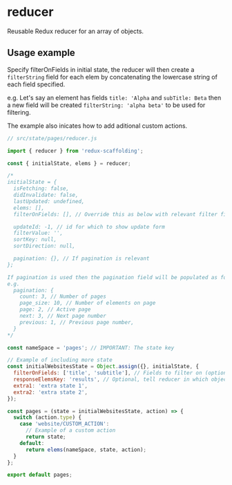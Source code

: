# reducer

Reusable Redux reducer for an array of objects.

## Usage example

Specify filterOnFields in initial state, the reducer will then create a `filterString` field for each elem by concatenating the lowercase string of each field specified.

e.g. Let's say an element has fields `title: 'Alpha` and `subTitle: Beta` then a new field will be created `filterString: 'alpha beta'` to be used for filtering.

The example also inicates how to add aditional custom actions.

```javascript
// src/state/pages/reducer.js

import { reducer } from 'redux-scaffolding';

const { initialState, elems } = reducer;

/*
initialState = {
  isFetching: false,
  didInvalidate: false,
  lastUpdated: undefined,
  elems: [],
  filterOnFields: [], // Override this as below with relevant filter fields

  updateId: -1, // id for which to show update form
  filterValue: '',
  sortKey: null,
  sortDirection: null,

  pagination: {}, // If pagination is relevant
};

If pagination is used then the pagination field will be populated as follows:
e.g.
  pagination: {
    count: 3, // Number of pages
    page_size: 10, // Number of elements on page
    page: 2, // Active page
    next: 3, // Next page number
    previous: 1, // Previous page number,
  }
*/

const nameSpace = 'pages'; // IMPORTANT: The state key

// Example of including more state
const initialWebsitesState = Object.assign({}, initialState, {
  filterOnFields: ['title', 'subtitle'], // Fields to filter on (optional), defaults to []
  responseElemsKey: 'results', // Optional, tell reducer in which object key to look for response array
  extra1: 'extra state 1',
  extra2: 'extra state 2',
});

const pages = (state = initialWebsitesState, action) => {
  switch (action.type) {
    case 'website/CUSTOM_ACTION':
      // Example of a custom action
      return state;
    default:
      return elems(nameSpace, state, action);
  }
};

export default pages;
```
